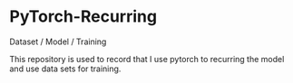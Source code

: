 # PyTorch-Recurring

Dataset / Model / Training

This repository is used to record that I use pytorch to recurring the model and use data sets for training.
